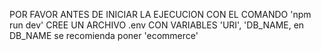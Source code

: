 POR FAVOR ANTES DE INICIAR LA EJECUCION CON EL COMANDO 'npm run dev' CREE UN ARCHIVO .env CON VARIABLES 'URI', 'DB_NAME, en DB_NAME se recomienda poner 'ecommerce'